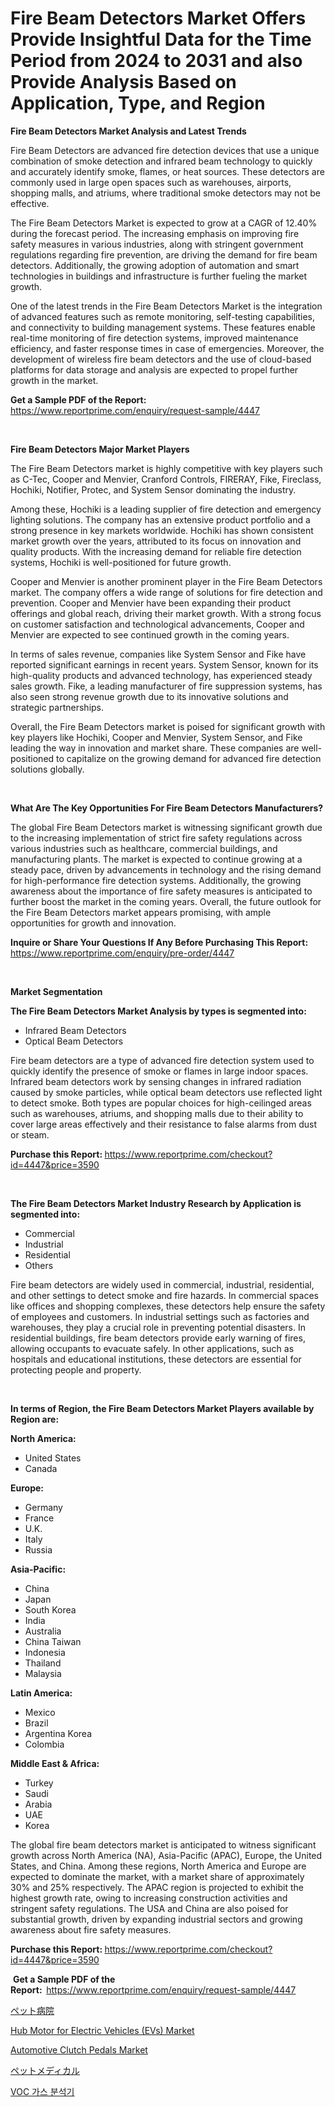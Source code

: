 <p><h1>Fire Beam Detectors Market Offers Provide Insightful Data for the Time Period from 2024 to 2031 and also Provide Analysis Based on Application, Type, and Region</h1></p><p><strong>Fire Beam Detectors Market Analysis and Latest Trends</strong></p>
<p><p>Fire Beam Detectors are advanced fire detection devices that use a unique combination of smoke detection and infrared beam technology to quickly and accurately identify smoke, flames, or heat sources. These detectors are commonly used in large open spaces such as warehouses, airports, shopping malls, and atriums, where traditional smoke detectors may not be effective.</p><p>The Fire Beam Detectors Market is expected to grow at a CAGR of 12.40% during the forecast period. The increasing emphasis on improving fire safety measures in various industries, along with stringent government regulations regarding fire prevention, are driving the demand for fire beam detectors. Additionally, the growing adoption of automation and smart technologies in buildings and infrastructure is further fueling the market growth.</p><p>One of the latest trends in the Fire Beam Detectors Market is the integration of advanced features such as remote monitoring, self-testing capabilities, and connectivity to building management systems. These features enable real-time monitoring of fire detection systems, improved maintenance efficiency, and faster response times in case of emergencies. Moreover, the development of wireless fire beam detectors and the use of cloud-based platforms for data storage and analysis are expected to propel further growth in the market.</p></p>
<p><strong>Get a Sample PDF of the Report:&nbsp;</strong> <a href="https://www.reportprime.com/enquiry/request-sample/4447">https://www.reportprime.com/enquiry/request-sample/4447</a></p>
<p>&nbsp;</p>
<p><strong>Fire Beam Detectors Major Market Players</strong></p>
<p><p>The Fire Beam Detectors market is highly competitive with key players such as C-Tec, Cooper and Menvier, Cranford Controls, FIRERAY, Fike, Fireclass, Hochiki, Notifier, Protec, and System Sensor dominating the industry.</p><p>Among these, Hochiki is a leading supplier of fire detection and emergency lighting solutions. The company has an extensive product portfolio and a strong presence in key markets worldwide. Hochiki has shown consistent market growth over the years, attributed to its focus on innovation and quality products. With the increasing demand for reliable fire detection systems, Hochiki is well-positioned for future growth.</p><p>Cooper and Menvier is another prominent player in the Fire Beam Detectors market. The company offers a wide range of solutions for fire detection and prevention. Cooper and Menvier have been expanding their product offerings and global reach, driving their market growth. With a strong focus on customer satisfaction and technological advancements, Cooper and Menvier are expected to see continued growth in the coming years.</p><p>In terms of sales revenue, companies like System Sensor and Fike have reported significant earnings in recent years. System Sensor, known for its high-quality products and advanced technology, has experienced steady sales growth. Fike, a leading manufacturer of fire suppression systems, has also seen strong revenue growth due to its innovative solutions and strategic partnerships.</p><p>Overall, the Fire Beam Detectors market is poised for significant growth with key players like Hochiki, Cooper and Menvier, System Sensor, and Fike leading the way in innovation and market share. These companies are well-positioned to capitalize on the growing demand for advanced fire detection solutions globally.</p></p>
<p>&nbsp;</p>
<p><strong>What Are The Key Opportunities For Fire Beam Detectors Manufacturers?</strong></p>
<p><p>The global Fire Beam Detectors market is witnessing significant growth due to the increasing implementation of strict fire safety regulations across various industries such as healthcare, commercial buildings, and manufacturing plants. The market is expected to continue growing at a steady pace, driven by advancements in technology and the rising demand for high-performance fire detection systems. Additionally, the growing awareness about the importance of fire safety measures is anticipated to further boost the market in the coming years. Overall, the future outlook for the Fire Beam Detectors market appears promising, with ample opportunities for growth and innovation.</p></p>
<p><strong>Inquire or Share Your Questions If Any Before Purchasing This Report:</strong> <a href="https://www.reportprime.com/enquiry/pre-order/4447">https://www.reportprime.com/enquiry/pre-order/4447</a></p>
<p>&nbsp;</p>
<p><strong>Market Segmentation</strong></p>
<p><strong>The Fire Beam Detectors Market Analysis by types is segmented into:</strong></p>
<p><ul><li>Infrared Beam Detectors</li><li>Optical Beam Detectors</li></ul></p>
<p><p>Fire beam detectors are a type of advanced fire detection system used to quickly identify the presence of smoke or flames in large indoor spaces. Infrared beam detectors work by sensing changes in infrared radiation caused by smoke particles, while optical beam detectors use reflected light to detect smoke. Both types are popular choices for high-ceilinged areas such as warehouses, atriums, and shopping malls due to their ability to cover large areas effectively and their resistance to false alarms from dust or steam.</p></p>
<p><strong>Purchase this Report:&nbsp;</strong><a href="https://www.reportprime.com/checkout?id=4447&price=3590">https://www.reportprime.com/checkout?id=4447&price=3590</a></p>
<p>&nbsp;</p>
<p><strong>The Fire Beam Detectors Market Industry Research by Application is segmented into:</strong></p>
<p><ul><li>Commercial</li><li>Industrial</li><li>Residential</li><li>Others</li></ul></p>
<p><p>Fire beam detectors are widely used in commercial, industrial, residential, and other settings to detect smoke and fire hazards. In commercial spaces like offices and shopping complexes, these detectors help ensure the safety of employees and customers. In industrial settings such as factories and warehouses, they play a crucial role in preventing potential disasters. In residential buildings, fire beam detectors provide early warning of fires, allowing occupants to evacuate safely. In other applications, such as hospitals and educational institutions, these detectors are essential for protecting people and property.</p></p>
<p>&nbsp;</p>
<p><strong>In terms of Region, the Fire Beam Detectors Market Players available by Region are:</strong></p>
<p>
    <p> <strong> North America: </strong>
        <ul>
            <li>United States</li>
            <li>Canada</li>
        </ul>
        </p> 
    <p> <strong> Europe: </strong>
        <ul>
            <li>Germany</li>
            <li>France</li>
            <li>U.K.</li>
            <li>Italy</li>
            <li>Russia</li>
        </ul>
        </p> 
    <p> <strong> Asia-Pacific: </strong>
        <ul>
            <li>China</li>
            <li>Japan</li>
            <li>South Korea</li>
            <li>India</li>
            <li>Australia</li>
            <li>China Taiwan</li>
            <li>Indonesia</li>
            <li>Thailand</li>
            <li>Malaysia</li>
        </ul>
        </p> 
    <p> <strong> Latin America: </strong>
        <ul>
            <li>Mexico</li>
            <li>Brazil</li>
            <li>Argentina Korea</li>
            <li>Colombia</li>
        </ul>
        </p> 
    <p> <strong> Middle East & Africa: </strong>
        <ul>
            <li>Turkey</li>
            <li>Saudi</li>
            <li>Arabia</li>
            <li>UAE</li>
            <li>Korea</li>
        </ul>
    </p>
    </p>
<p><p>The global fire beam detectors market is anticipated to witness significant growth across North America (NA), Asia-Pacific (APAC), Europe, the United States, and China. Among these regions, North America and Europe are expected to dominate the market, with a market share of approximately 30% and 25% respectively. The APAC region is projected to exhibit the highest growth rate, owing to increasing construction activities and stringent safety regulations. The USA and China are also poised for substantial growth, driven by expanding industrial sectors and growing awareness about fire safety measures.</p></p>
<p><strong>Purchase this Report: </strong><a href="https://www.reportprime.com/checkout?id=4447&price=3590">https://www.reportprime.com/checkout?id=4447&price=3590</a></p>
<p>&nbsp;<strong>Get a Sample PDF of the Report:&nbsp;&nbsp;</strong><a href="https://www.reportprime.com/enquiry/request-sample/4447">https://www.reportprime.com/enquiry/request-sample/4447</a></p>
<p><strong></strong></p>
<p><p><a href="https://github.com/ihabdkwlxs948/Market-Research-Report-List-1/blob/main/429650915209.md">ペット病院</a></p><p><a href="https://issuu.com/reportprime-2/docs/hub-motor-for-electric-vehicles-evs-market-size-20">Hub Motor for Electric Vehicles (EVs) Market</a></p><p><a href="https://issuu.com/reportprime-2/docs/automotive-clutch-pedals-market-size-2030.pptx">Automotive Clutch Pedals Market</a></p><p><a href="https://github.com/dadanedu33/Market-Research-Report-List-1/blob/main/244658215210.md">ペットメディカル</a></p><p><a href="https://medium.com/@danykakilback/voc-%EA%B0%80%EC%8A%A4-%EB%B6%84%EC%84%9D%EA%B8%B0-%EC%8B%9C%EC%9E%A5-%EC%9D%B8%EC%82%AC%EC%9D%B4%ED%8A%B8-%EC%8B%9C%EC%9E%A5-%EB%8F%99%ED%96%A5-%EC%84%B1%EC%9E%A5-2024%EB%85%84%EB%B6%80%ED%84%B0-2031%EB%85%84%EA%B9%8C%EC%A7%80-%EC%98%88%EC%83%81%EB%90%9C-%EA%B2%83-635a3686dd3d">VOC 가스 분석기</a></p></p>